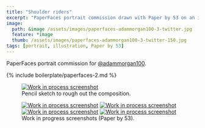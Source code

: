 ```yaml
---
title: "Shoulder riders"
excerpt: "PaperFaces portrait commission drawn with Paper by 53 on an iPad."
image: 
  path: &image /assets/images/paperfaces-adammorgan100-3-twitter.jpg 
  feature: *image
  thumb: /assets/images/paperfaces-adammorgan100-3-twitter-150.jpg
tags: [portrait, illustration, Paper by 53]
---
```


PaperFaces portrait commission for [@adammorgan100](http://twitter.com/adammorgan100).

{% include boilerplate/paperfaces-2.md %}

<figure>
	<a href="{{ site.url }}/assets/images/paperfaces-adammorgan100-3-process-1-lg.jpg"><img src="{{ site.url }}/assets/images/paperfaces-adammorgan100-3-process-1-750.jpg" alt="Work in process screenshot"></a>
	<figcaption>Pencil sketch to rough out the composition.</figcaption>
</figure>

<figure class="half">
	<a href="{{ site.url }}/assets/images/paperfaces-adammorgan100-3-process-2-lg.jpg"><img src="{{ site.url }}/assets/images/paperfaces-adammorgan100-3-process-2-600.jpg" alt="Work in process screenshot"></a>
	<a href="{{ site.url }}/assets/images/paperfaces-adammorgan100-3-process-3-lg.jpg"><img src="{{ site.url }}/assets/images/paperfaces-adammorgan100-3-process-3-600.jpg" alt="Work in process screenshot"></a>
	<a href="{{ site.url }}/assets/images/paperfaces-adammorgan100-3-process-4-lg.jpg"><img src="{{ site.url }}/assets/images/paperfaces-adammorgan100-3-process-4-600.jpg" alt="Work in process screenshot"></a>
	<a href="{{ site.url }}/assets/images/paperfaces-adammorgan100-3-process-5-lg.jpg"><img src="{{ site.url }}/assets/images/paperfaces-adammorgan100-3-process-5-600.jpg" alt="Work in process screenshot"></a>
	<figcaption>Work in progress screenshots (Paper by 53).</figcaption>
</figure>
